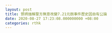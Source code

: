 ```yaml
---
layout: post
title: 鄧炳強稱警方無意改變7.21元朗事件歷史因自有公論
date: 2020-08-27 17:23:08.000000000 +08:00
categories: rthk
---
```



